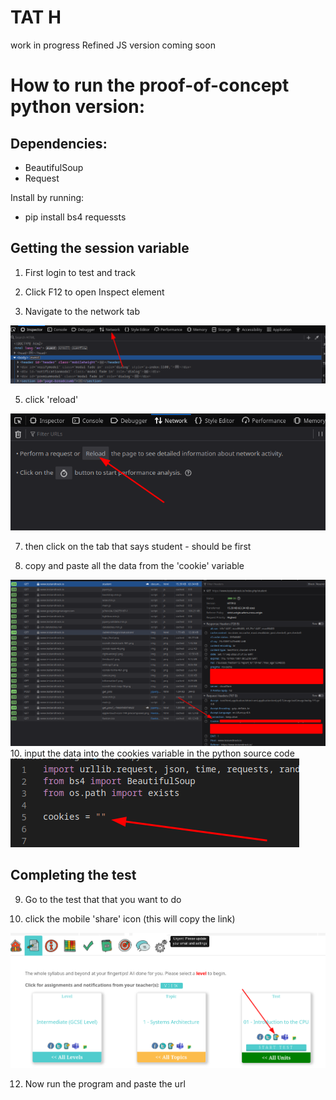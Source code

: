 # TAT H
work in progress
Refined JS version coming soon
# How to run the proof-of-concept python version:

## Dependencies:
- BeautifulSoup
- Request


Install by running:
- pip install bs4 requessts

## Getting the session variable

1. First login to test and track

2. Click F12 to open Inspect element

3. Navigate to the network tab

<img src="https://raw.githubusercontent.com/JakeT23cool/TATH/stablebranch/src/1.png">

5. click 'reload'

<img src="https://raw.githubusercontent.com/JakeT23cool/TATH/stablebranch/src/2.png">

7. then click on the tab that says student - should be first

8. copy and paste all the data from the 'cookie' variable

<img src="https://raw.githubusercontent.com/JakeT23cool/TATH/stablebranch/src/3.png">
10. input the data into the cookies variable in the python source code

<img src="https://raw.githubusercontent.com/JakeT23cool/TATH/stablebranch/src/4.png">

## Completing the test
9. Go to the test that that you want to do

10. click the mobile 'share' icon (this will copy the link)

<img src="https://raw.githubusercontent.com/JakeT23cool/TATH/stablebranch/src/5.png">

12. Now run the program and paste the url
